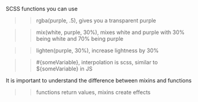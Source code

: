 SCSS functions you can use

> > rgba(purple, .5), gives you a transparent purple

> > mix(white, purple, 30%), mixes white and purple with 30% being white and 70% being purple

> > lighten(purple, 30%), increase lightness by 30%

> > #{someVariable}, interpolation is scss, similar to ${someVariable} in JS

It is important to understand the difference between mixins and functions

> > functions return values, mixins create effects
